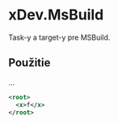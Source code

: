 # xDev.MsBuild

Task-y a target-y pre MSBuild.

## Použitie

...

```xml
<root>
  <x>f</x>
</root>
```
